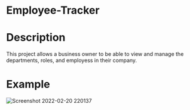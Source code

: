 # Employee-Tracker

# Description
This project allows a business owner to be able to view and manage the departments, roles, and employess in their company.

# Example
![Screenshot 2022-02-20 220137](https://user-images.githubusercontent.com/92404288/154887431-3c325a2e-1e66-4918-ae11-631dab5f458f.png)


